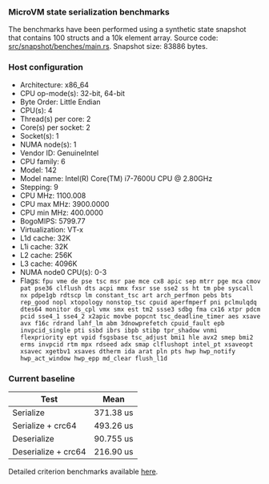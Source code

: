 
### MicroVM state serialization benchmarks
The benchmarks have been performed using a synthetic state snapshot that contains 100 structs and a 10k element array.
Source code: [src/snapshot/benches/main.rs](../../src/snapshot/benches/main.rs).
Snapshot size: 83886 bytes.  

### Host configuration
- Architecture:        x86_64
- CPU op-mode(s):      32-bit, 64-bit
- Byte Order:          Little Endian
- CPU(s):              4
- Thread(s) per core:  2
- Core(s) per socket:  2
- Socket(s):           1
- NUMA node(s):        1
- Vendor ID:           GenuineIntel
- CPU family:          6
- Model:               142
- Model name:          Intel(R) Core(TM) i7-7600U CPU @ 2.80GHz
- Stepping:            9
- CPU MHz:             1100.008
- CPU max MHz:         3900.0000
- CPU min MHz:         400.0000
- BogoMIPS:            5799.77
- Virtualization:      VT-x
- L1d cache:           32K
- L1i cache:           32K
- L2 cache:            256K
- L3 cache:            4096K
- NUMA node0 CPU(s):   0-3
- Flags:               `fpu vme de pse tsc msr pae mce cx8 apic sep mtrr pge mca cmov pat pse36 clflush dts acpi mmx fxsr sse sse2 ss ht tm pbe syscall nx pdpe1gb rdtscp lm constant_tsc art arch_perfmon pebs bts rep_good nopl xtopology nonstop_tsc cpuid aperfmperf pni pclmulqdq dtes64 monitor ds_cpl vmx smx est tm2 ssse3 sdbg fma cx16 xtpr pdcm pcid sse4_1 sse4_2 x2apic movbe popcnt tsc_deadline_timer aes xsave avx f16c rdrand lahf_lm abm 3dnowprefetch cpuid_fault epb invpcid_single pti ssbd ibrs ibpb stibp tpr_shadow vnmi flexpriority ept vpid fsgsbase tsc_adjust bmi1 hle avx2 smep bmi2 erms invpcid rtm mpx rdseed adx smap clflushopt intel_pt xsaveopt xsavec xgetbv1 xsaves dtherm ida arat pln pts hwp hwp_notify hwp_act_window hwp_epp md_clear flush_l1d`

### Current baseline

| Test                |      Mean     |
|---------------------|---------------|
| Serialize           |    371.38 us  |
| Serialize + crc64   |    493.26 us  |
| Deserialize         |    90.755 us  |
| Deserialize + crc64 |    216.90 us  |

Detailed criterion benchmarks available [here](https://s3.amazonaws.com/spec.ccfc.min/perf/snapshot-0.23/report/index.html).